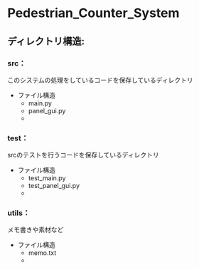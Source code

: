 # Pedestrian_Counter_System

## ディレクトリ構造:<br>
  ### src：
  <txt>このシステムの処理をしているコードを保存しているディレクトリ</txt>
   * ファイル構造
      * <txt>main.py</txt>
      * <txt>panel_gui.py</txt>
      *

  ### test：
  <txt>srcのテストを行うコードを保存しているディレクトリ</txt>
   * ファイル構造
      * <txt>test_main.py</txt>
      * <txt>test_panel_gui.py</txt>
      *
       
  ### utils：
  <txt>メモ書きや素材など</txt>
   * ファイル構造
      * <txt>memo.txt</txt>
      * 